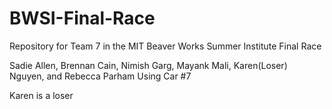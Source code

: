 # BWSI-Final-Race
Repository for Team 7 in the MIT Beaver Works Summer Institute Final Race

Sadie Allen, Brennan Cain, Nimish Garg, Mayank Mali, Karen(Loser) Nguyen, and Rebecca Parham
Using Car #7

Karen is a loser